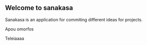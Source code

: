 ## Welcome to sanakasa

Sanakasa is an application for commiting different ideas for projects.

Apou omorfos


Teleiaaaa
